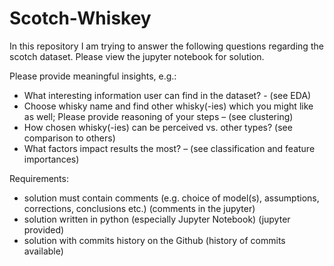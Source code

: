 # Scotch-Whiskey
 In this repository I am trying to answer the following questions regarding the scotch dataset. Please view the jupyter notebook for solution.
 
 Please provide meaningful insights, e.g.:
-	What interesting information user can find in the dataset? - (see EDA)
-	Choose whisky name and find other whisky(-ies) which you might like as well; Please provide reasoning of your steps – (see clustering)
-	How chosen whisky(-ies) can be perceived vs. other types? (see comparison to others)
-	What factors impact results the most? – (see classification and feature importances)

Requirements:
-	solution must contain comments (e.g. choice of model(s), assumptions, corrections, conclusions etc.) (comments in the jupyter)
-	solution written in python (especially Jupyter Notebook) (jupyter provided)
-	solution with commits history on the Github (history of commits available)


